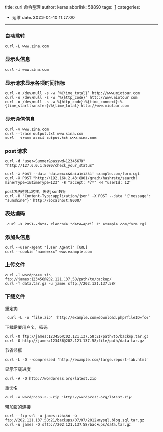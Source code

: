 title: curl 命令整理
author: kerns
abbrlink: 58890
tags: []
categories:
  - 运维
date: 2023-04-10 11:27:00
---
### 自动跳转
```
curl -L www.sina.com
```

### 显示头信息
```
curl -i www.sina.com
```
### 显示请求显示各项时间指标

```
curl -o /dev/null -s -w ‘%{time_total}’ http://www.miotour.com
curl -o /dev/null -s -w ‘%{http_code}’ http://www.miotour.com
curl -o /dev/null -s -w %{http_code}:%{time_connect}:%{time_starttransfer}:%{time_total} http://www.miotour.com
```

### 显示通信信息
```
curl -v www.sina.com
curl --trace output.txt www.sina.com
curl --trace-ascii output.txt www.sina.com
```
### post 请求
```
curl -d "user=Summer&passwd=12345678" "http://127.0.0.1:8080/check_your_status"

curl -X POST --data "data=xxx&data1=1231" example.com/form.cgi
curl -X POST "http://192.168.2.43:8801/graph/hashrate/search?minerType=1&timeType=123" -H "accept: */*" -H "userId: 12"

post方法还可以这样，传递json数据
curl -H "Content-Type:application/json" -X POST --data '{"message": "sunshine"}' http://localhost:8000/
```
### 表达编码
```
 curl -X POST--data-urlencode "date=April 1" example.com/form.cgi
```

### 添加头信息
```
curl --user-agent "[User Agent]" [URL]
curl --cookie "name=xxx" www.example.com
```
### 上传文件
```
curl -T wordpress.zip ftp://james:123456@202.121.137.58/path/to/backup/
curl -T data.tar.gz -u james sftp://202.121.137.58/
```
### 下载文件
重定向
```
 curl -L -o 'file.zip' 'http://example.com/download.php?fileID=foo'
```
下载需要用户名，密码
```
curl -O ftp://james:123456@202.121.137.58:21/path/to/backup.tar.gz
curl -O http://james:123456@202.121.137.58/file/path/data.tar.gz
```
节省带框
```
curl -L -O --compressed 'http://example.com/large.report-tab.html'
```
显示下载进度
```
curl -# -O http://wordpress.org/latest.zip
```
重命名
```
curl -o wordpress-3.8.zip 'http://wordpress.org/latest.zip'
```
带加密的连接
```
curl --ftp-ssl -u james:123456 -O ftp://202.121.137.58:21/backups/07/07/2012/mysql.blog.sql.tar.gz
curl -u james -O sftp://202.121.137.58/backups/data.tar.gz

```